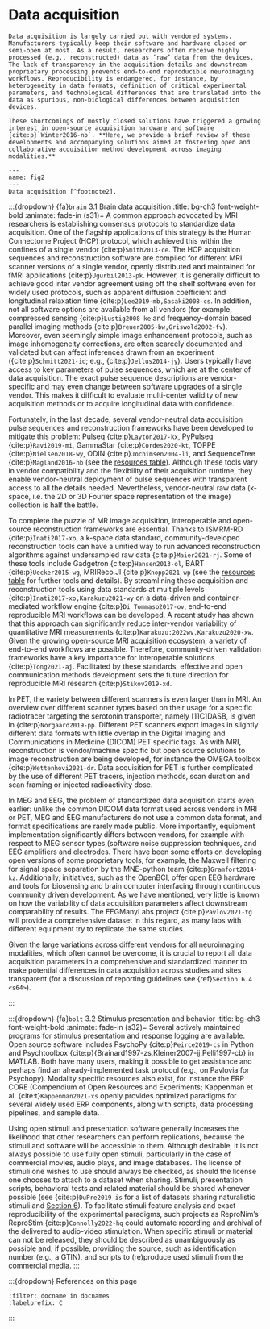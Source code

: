 Data acquisition
=========================================================

```{admonition} Issue
Data acquisition is largely carried out with vendored systems. Manufacturers typically keep their software and hardware closed or semi-open at most. As a result, researchers often receive highly processed (e.g., reconstructed) data as ‘raw’ data from the devices. The lack of transparency in the acquisition details and downstream proprietary processing prevents end-to-end reproducible neuroimaging workflows. Reproducibility is endangered, for instance, by heterogeneity in data formats, definition of critical experimental parameters, and technological differences that are translated into the data as spurious, non-biological differences between acquisition devices.
```

```{admonition} What do we provide
These shortcomings of mostly closed solutions have triggered a growing interest in open-source acquisition hardware and software {cite:p}`Winter2016-nb`. **Here, we provide a brief review of these developments and accompanying solutions aimed at fostering open and collaborative acquisition method development across imaging modalities.**
```

```{figure} ../figures/fig2.png
---
name: fig2
---
Data acquisition [^footnote2].
```

:::{dropdown} {fa}`brain` 3.1 Brain data acquisition
:title: bg-ch3 font-weight-bold
:animate: fade-in
(s31)=
A common approach advocated by MRI researchers is establishing consensus protocols to standardize data acquisition. One of the flagship applications of this strategy is the Human Connectome Project (HCP) protocol, which achieved this within the confines of a single vendor {cite:p}`Smith2013-ce`. The HCP acquisition sequences and reconstruction software are compiled for different MRI scanner versions of a single vendor, openly distributed and maintained for fMRI applications {cite:p}`Ugurbil2013-pk`. However, it is generally difficult to achieve good inter vendor agreement using off the shelf software even for widely used protocols, such as apparent diffusion coefficient and longitudinal relaxation time {cite:p}`Lee2019-mb,Sasaki2008-cs`. In addition, not all software options are available from all vendors (for example, compressed sensing {cite:p}`Lustig2008-ke` and frequency-domain based parallel imaging methods {cite:p}`Breuer2005-bw,Griswold2002-fv`). Moreover, even seemingly simple image enhancement protocols, such as image inhomogeneity corrections, are often scarcely documented and validated but can affect inferences drawn from an experiment ({cite:p}`Schmitt2021-id`; e.g., {cite:p}`Jellus2014-jy`). Users typically have access to key parameters of pulse sequences, which are at the center of data acquisition. The exact pulse sequence descriptions are vendor-specific and may even change between software upgrades of a single vendor. This makes it difficult to evaluate multi-center validity of new acquisition methods or to acquire longitudinal data with confidence.

Fortunately, in the last decade, several vendor-neutral data acquisition pulse sequences and reconstruction frameworks have been developed to mitigate this problem: Pulseq {cite:p}`Layton2017-kx`, PyPulseq {cite:p}`Ravi2019-mi`, GammaStar {cite:p}`Cordes2020-kt`, TOPPE {cite:p}`Nielsen2018-wy`, ODIN {cite:p}`Jochimsen2004-li`, and SequenceTree {cite:p}`Magland2016-nb` (see the [resources table](../09/table.md)). Although these tools vary in vendor compatibility and the flexibility of their acquisition runtime, they enable vendor-neutral deployment of pulse sequences with transparent access to all the details needed. Nevertheless, vendor-neutral raw data (k-space, i.e. the 2D or 3D Fourier space representation of the image) collection is half the battle.

To complete the puzzle of MR image acquisition, interoperable and open-source reconstruction frameworks are essential. Thanks to ISMRM-RD {cite:p}`Inati2017-xo`, a k-space data standard, community-developed reconstruction tools can have a unified way to run advanced reconstruction algorithms against undersampled raw data {cite:p}`Maier2021-rj`. Some of these tools include Gadgetron {cite:p}`Hansen2013-ol`, BART {cite:p}`Uecker2015-wg`, MRIReco.Jl {cite:p}`Knopp2021-wp` (see the [resources table](../09/table.md) for further tools and details). By streamlining these acquisition and reconstruction tools using data standards at multiple levels {cite:p}`Inati2017-xo,Karakuzu2021-wy` on a data-driven and container-mediated workflow engine {cite:p}`Di_Tommaso2017-ov`, end-to-end reproducible MRI workflows can be developed. A recent study has shown that this approach can significantly reduce inter-vendor variability of quantitative MRI measurements {cite:p}`Karakuzu:2022wv,Karakuzu2020-xw`. Given the growing open-source MRI acquisition ecosystem, a variety of end-to-end workflows are possible. Therefore, community-driven validation frameworks have a key importance for interoperable solutions {cite:p}`Tong2021-aj`. Facilitated by these standards, effective and open communication methods development sets the future direction for reproducible MRI research {cite:p}`Stikov2019-xd`.

In PET, the variety between different scanners is even larger than in MRI. An overview over different scanner types based on their usage for a specific radiotracer targeting the serotonin transporter, namely [11C]DASB, is given in {cite:p}`Norgaard2019-pp`. Different PET scanners export images in slightly different data formats with little overlap in the Digital Imaging and Communications in Medicine (DICOM) PET specific tags. As with MRI, reconstruction is vendor/machine specific but open source solutions to image reconstruction are being developed, for instance the OMEGA toolbox {cite:p}`Wettenhovi2021-dr`. Data acquisition for PET is further complicated by the use of different PET tracers, injection methods, scan duration and scan framing or injected radioactivity dose.

In MEG and EEG, the problem of standardized data acquisition starts even earlier: unlike the common DICOM data format used across vendors in MRI or PET, MEG and EEG manufacturers do not use a common data format, and format specifications are rarely made public. More importantly, equipment implementation significantly differs between vendors, for example with respect to MEG sensor types,(software noise suppression techniques, and EEG amplifiers and electrodes. There have been some efforts on developing open versions of some proprietary tools, for example, the Maxwell filtering for signal space separation by the MNE-python team {cite:p}`Gramfort2014-kz`. Additionally, initiatives, such as the OpenBCI, offer open EEG hardware and tools for biosensing and brain computer interfacing through continuous community driven development. As we have mentioned, very little is known on how the variability of data acquisition parameters affect downstream comparability of results. The EEGManyLabs project {cite:p}`Pavlov2021-tg` will provide a comprehensive dataset in this regard, as many labs with different equipment try to replicate the same studies.

Given the large variations across different vendors for all neuroimaging modalities, which often cannot be overcome, it is crucial to report all data acquisition parameters in a comprehensive and standardized manner to make potential differences in data acquisition across studies and sites transparent (for a discussion of reporting guidelines see {ref}`Section 6.4 <s64>`).

:::


:::{dropdown} {fa}`bolt` 3.2 Stimulus presentation and behavior
:title: bg-ch3 font-weight-bold
:animate: fade-in
(s32)=
Several actively maintained programs for stimulus presentation and response logging are available. Open source software includes PsychoPy {cite:p}`Peirce2019-cs` in Python and Psychtoolbox \{cite:p}{Brainard1997-zs,Kleiner2007-jj,Pelli1997-cb} in MATLAB. Both have many users, making it possible to get assistance and perhaps find an already-implemented task protocol (e.g., on Pavlovia for Psychopy). Modality specific resources also exist, for instance the ERP CORE (Compendium of Open Resources and Experiments; Kappenman et al. {cite:t}`Kappenman2021-xs` openly provides optimized paradigms for several widely used ERP components, along with scripts, data processing pipelines, and sample data.

Using open stimuli and presentation software generally increases the likelihood that other researchers can perform replications, because the stimuli and software will be accessible to them. Although desirable, it is not always possible to use fully open stimuli, particularly in the case of commercial movies, audio plays, and image databases. The license of stimuli one wishes to use should always be checked, as should the license one chooses to attach to a dataset when sharing. Stimuli, presentation scripts, behavioral tests and related material should be shared whenever possible (see {cite:p}`DuPre2019-is` for a list of datasets sharing naturalistic stimuli and [Section 6](../06/dist.md)). To facilitate stimuli feature analysis and exact reproducibility of the experimental paradigms, such projects as ReproNim’s ReproStim {cite:p}`Connolly2022-hq` could automate recording and archival of the delivered to audio-video stimulation. When specific stimuli or material can not be released, they should be described as unambiguously as possible and, if possible, providing the source, such as identification number (e.g., a GTIN), and scripts to (re)produce used stimuli from the commercial media.
:::


[^footnote2]: Sources: Icons from the Noun Project: Brain by parkjisun; Computer Screen by Icon Solid (adapted with a star); Logos: used with permission by the copyright holders.

:::{dropdown} References on this page
```{bibliography}
:filter: docname in docnames
:labelprefix: C
```
:::
